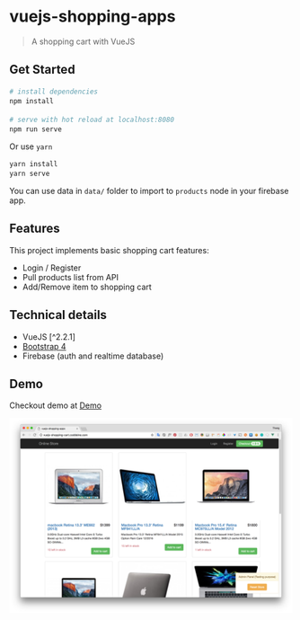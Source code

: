 # vuejs-shopping-apps

> A shopping cart with VueJS

## Get Started

``` bash
# install dependencies
npm install

# serve with hot reload at localhost:8080
npm run serve
```

Or use `yarn`
``` bash
yarn install
yarn serve
```

You can use data in `data/` folder to import to `products` node in your firebase app.

## Features

This project implements basic shopping cart features:
* Login / Register
* Pull products list from API
* Add/Remove item to shopping cart

## Technical details

* VueJS [^2.2.1]
* [Bootstrap 4](https://getbootstrap.com/)
* Firebase (auth and realtime database)

## Demo

Checkout demo at [Demo](http://vuejs-shopping-cart.coddeine.com/)

![Alt text](/screenshots/screenshot1.png?raw=true "Optional Title")
